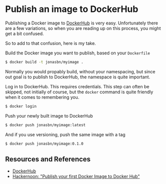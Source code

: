 # Publish an image to DockerHub

Publishing a Docker image to [DockerHub][dockerhub] is very easy. Unfortunately there are a few variations, so when you are reading up on this process, you might get a bit confused.

So to add to that confusion, here is my take.

Build the Docker image you want to publish, based on your `Dockerfile`

```bash
$ docker build -t jonasbn/myimage .
```

Normally you would propably build, without your namespacing, but since out goal is to publish to DockerHub, the namespace is quite important.

Log in to DockerHub. This requires credentials. This step can often be skipped, not initially of course, but the `docker` command is quite friendly when it comes to remembering you.

```bash
$ docker login
```

Push your newly built image to DockerHub

```bash
$ docker push jonasbn/myimage:latest
```

And if you use versioning, push the same image with a tag

```bash
$ docker push jonasbn/myimage:0.1.0
```

## Resources and References

- [DockerHub][dockerhub]
- [Hackernoon: "Publish your first Docker Image to Docker Hub"](https://hackernoon.com/publish-your-docker-image-to-docker-hub-10b826793faf)

[dockerhub]: https://hub.docker.com/
